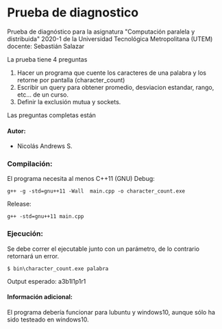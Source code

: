 # Prueba de diagnostico
Prueba de diagnóstico para la asignatura  "Computación paralela y distribuida" 2020-1 de la Universidad Tecnológica Metropolitana (UTEM) 
docente: Sebastián Salazar

La prueba tiene 4 preguntas
1. Hacer un programa que cuente los caracteres de una palabra y los retorne por pantalla (character_count)
2. Escribir un query para obtener promedio, desviacion estandar, rango, etc... de un curso.
3. Definir la exclusión mutua y sockets.

Las preguntas completas están 

#### Autor:
- Nicolás Andrews S.

### Compilación:
El programa necesita al menos C++11 (GNU)
Debug:
```
g++ -g -std=gnu++11 -Wall  main.cpp -o character_count.exe
```

Release:
```
g++ -std=gnu++11 main.cpp
```

### Ejecución:
Se debe correr el ejecutable junto con un parámetro, de lo contrario retornará un error.

```
$ bin\character_count.exe palabra
```
Output esperado: a3b1l1p1r1

#### Información adicional:
El programa debería funcionar para lubuntu y windows10, aunque sólo ha sido testeado en windows10.